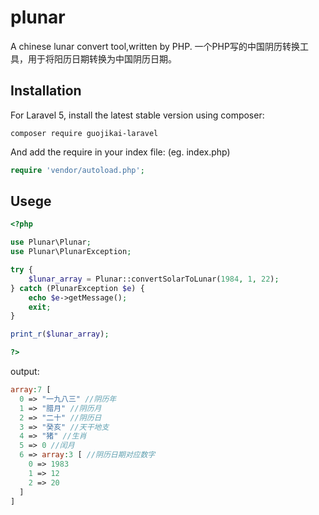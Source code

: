 plunar
===============
A chinese lunar convert tool,written by PHP. 一个PHP写的中国阴历转换工具，用于将阳历日期转换为中国阴历日期。

Installation
------------
For Laravel 5, install the latest stable version using composer:

```
composer require guojikai-laravel
```

And add the require in your index file: (eg. index.php)

```php
require 'vendor/autoload.php';
```

Usege
-----
```php
<?php

use Plunar\Plunar;
use Plunar\PlunarException;

try {
	$lunar_array = Plunar::convertSolarToLunar(1984, 1, 22);
} catch (PlunarException $e) {
	echo $e->getMessage();
	exit;
}

print_r($lunar_array);

?>
```

output:

```php
array:7 [
  0 => "一九八三" //阴历年
  1 => "腊月" //阴历月
  2 => "二十" //阴历日
  3 => "癸亥" //天干地支
  4 => "猪" //生肖
  5 => 0 //闰月
  6 => array:3 [ //阴历日期对应数字
    0 => 1983
    1 => 12
    2 => 20
  ]
]
```